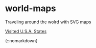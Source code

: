 # world-maps
Traveling around the wolrd with SVG maps

[Visited U.S.A. States](https://dgrmunch.github.io/world-maps/usamap.html)

{::nomarkdown}

 <!DOCTYPE html>
<html>
<head>
	<script src="https://ajax.googleapis.com/ajax/libs/jquery/3.1.1/jquery.min.js"></script>
	<script type="text/javascript" src="http://ariutta.github.io/svg-pan-zoom/dist/svg-pan-zoom.min.js"></script>
	<script type="text/javascript">
	
	$(document).ready(function(){
		var svgElement = document.querySelector('#mapsvg').getSVGDocument().querySelector('#world-maps');
		var panZoomTiger = svgPanZoom(svgElement);
	});
	</script>
</head>
<body>
	
	<style>
	html, body { 
		margin:0; 
		padding:0; 
		overflow:hidden 
	}
	
	#mapsvg{ 
		position:fixed;
		top:0; 
		bottom:0; 
		left:0; 
		right:0; 
		width: 100%;
		height: 100%;
		background-color: lightblue;
		
	}
	
	#topbar{
		position: fixed;
		background-color: black;
		width: 100%;
		height: 20px;
		color: white;
		text-align: right;
		z-index: 100;
	}
	
	#pan-zoom{
		display:none;
		position: fixed;
		top: 0;
		left: 0;
		z-index: 200;
		margin: 10px;
		border: 1px solid white;
		width: 20px;
		height: 20px;
		text-align: center;
		background-color: lightseagreen;
	}
	
	</style>
	
	<div id="pan-zoom" class="svg-pan-zoom_viewport">+</div>
	<object id="mapsvg" data="usaTerritories.svg" type="image/svg+xml"></object>


 
</body>
</html> 

{:/}